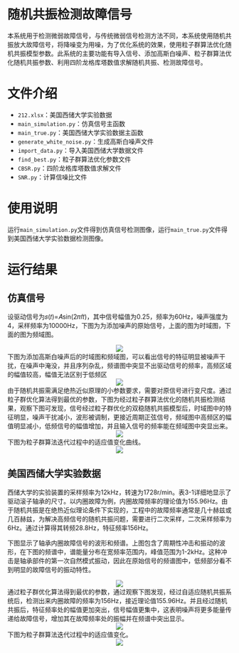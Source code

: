 随机共振检测故障信号
=
本系统用于检测微弱故障信号，与传统微弱信号检测方法不同，本系统使用随机共振放大故障信号，将降噪变为用噪，为了优化系统的效果，使用粒子群算法优化随机共振模型参数。此系统的主要功能有导入信号、添加高斯白噪声、粒子群算法优化随机共振参数、利用四阶龙格库塔数值求解随机共振、检测故障信号。

# 文件介绍

* `212.xlsx`：美国西储大学实验数据
* `main_simulation.py`：仿真信号主函数
* `main_true.py`：美国西储大学实验数据主函数
* `generate_white_noise.py`：生成高斯白噪声文件
* `import_data.py`：导入美国西储大学数据文件
* `find_best.py`：粒子群算法优化参数文件
* `CBSR.py`：四阶龙格库塔数值求解文件
* `SNR.py`：计算信噪比文件

# 使用说明
运行`main_simulation.py`文件得到仿真信号检测图像，运行`main_true.py`文件得到美国西储大学实验数据检测图像。

# 运行结果

## 仿真信号
设驱动信号为𝑠(𝑡)=𝐴sin(2𝜋𝑓𝑡)，其中信号幅值为0.25，频率为60Hz，噪声强度为4，采样频率为10000Hz，下图为为添加噪声的原始信号，上面的图为时域图，下面的图为频域图。
<div align=center><img src="https://github.com/Guojiaqi1101/picture/blob/main/Figure11.png"  /></div>
下图为添加高斯白噪声后的时域图和频域图，可以看出信号的特征明显被噪声干扰，在噪声中淹没，并且序列杂乱，频谱图中突显不出驱动信号的频率，高频区域的幅值较高，幅值无法区别于低频区
<div align=center><img src="https://github.com/Guojiaqi1101/picture/blob/main/Figure21.png"  /></div>
由于随机共振需满足绝热近似原理的小参数要求，需要对原信号进行变尺度。通过粒子群优化算法得到最优的参数，下图为经过粒子群算法优化的随机共振检测结果，观察下图可发现，信号经过粒子群优化的双稳随机共振模型后，时域图中的特征明显，噪声干扰减小，波形被调制，更接近周期正弦信号，频域图中高频区的幅值明显减小，低频信号的幅值增加，并且输入信号的频率能在频域图中突显出来。
<div align=center><img src="https://github.com/Guojiaqi1101/picture/blob/main/Figure31.png"  /></div>
下图为粒子群算法迭代过程中的适应值变化曲线。
<div align=center><img src="https://github.com/Guojiaqi1101/picture/blob/main/Figure41.png"  /></div>

## 美国西储大学实验数据
西储大学的实验装置的采样频率为12kHz，转速为1728r/min。表3-1详细地显示了驱动滚子轴承的尺寸。以内圈故障为例，内圈故障频率的理论值为155.96Hz。由于随机共振是在绝热近似理论条件下实现的，工程中的故障频率通常是几十赫兹或几百赫兹，为解决高频信号的随机共振问题，需要进行二次采样，二次采样频率为6Hz。通过计算得其转频28.8Hz，特征频率156Hz。

下图显示了轴承内圈故障信号的波形和频谱。上图包含了周期性冲击和振动的波形，在下图的频谱中，谱能量分布在宽频率范围内，峰值范围为1-2kHz。这种冲击是轴承部件的第一次自然模式振动，因此在原始信号的频谱图中，低频部分看不到明显的故障信号的振动特性。
<div align=center><img src="https://github.com/Guojiaqi1101/picture/blob/main/Figure12.png"  /></div>
通过粒子群优化算法得到最优的参数，通过观察下图发现，经过自适应随机共振系统后，检测出来内圈故障的频率为156Hz，接近理论值155.96Hz。并且经过随机共振后，特征频率处的幅值更加突出，信号幅值更集中，这表明噪声将更多能量传递给故障信号，增加其在故障频率处的振幅并在频谱中突出显示。
<div align=center><img src="https://github.com/Guojiaqi1101/picture/blob/main/Figure32.png"  /></div>
下图为粒子群算法迭代过程中的适应值变化。
<div align=center><img src="https://github.com/Guojiaqi1101/picture/blob/main/Figure42.png"  /></div>
